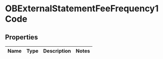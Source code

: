 
# OBExternalStatementFeeFrequency1Code

## Properties
Name | Type | Description | Notes
------------ | ------------- | ------------- | -------------



